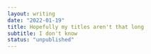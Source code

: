 ```yaml
---
layout: writing 
date: "2022-01-19" 
title: Hopefully my titles aren't that long
subtitle: I don't know 
status: "unpublished"
--- 
```


